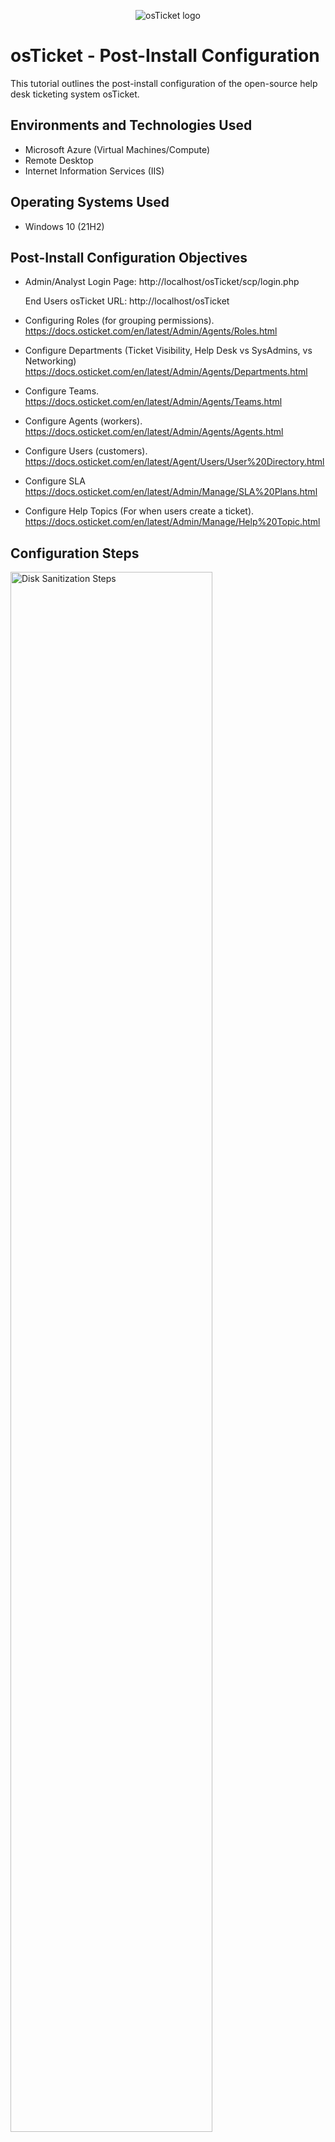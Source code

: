 <p align="center">
<img src="https://i.imgur.com/Clzj7Xs.png" alt="osTicket logo"/>
</p>

<h1>osTicket - Post-Install Configuration</h1>
This tutorial outlines the post-install configuration of the open-source help desk ticketing system osTicket.<br />



<h2>Environments and Technologies Used</h2>

- Microsoft Azure (Virtual Machines/Compute)
- Remote Desktop
- Internet Information Services (IIS)

<h2>Operating Systems Used </h2>

- Windows 10</b> (21H2)

<h2>Post-Install Configuration Objectives</h2>

- Admin/Analyst Login Page: http://localhost/osTicket/scp/login.php 

  End Users osTicket URL: http://localhost/osTicket
- Configuring Roles (for grouping permissions).
  https://docs.osticket.com/en/latest/Admin/Agents/Roles.html 
- Configure Departments (Ticket Visibility, Help Desk vs SysAdmins, vs Networking)
  https://docs.osticket.com/en/latest/Admin/Agents/Departments.html
- Configure Teams.
  https://docs.osticket.com/en/latest/Admin/Agents/Teams.html
- Configure Agents (workers).
  https://docs.osticket.com/en/latest/Admin/Agents/Agents.html
- Configure Users (customers).
  https://docs.osticket.com/en/latest/Agent/Users/User%20Directory.html
- Configure SLA
  https://docs.osticket.com/en/latest/Admin/Manage/SLA%20Plans.html
- Configure Help Topics (For when users create a ticket).
https://docs.osticket.com/en/latest/Admin/Manage/Help%20Topic.html


<h2>Configuration Steps</h2>

<p>
<img src="https://i.imgur.com/DJmEXEB.png" height="80%" width="80%" alt="Disk Sanitization Steps"/>
</p>
<p>
Lorem ipsum dolor sit amet, consectetur adipiscing elit, sed do eiusmod tempor incididunt ut labore et dolore magna aliqua. Ut enim ad minim veniam, quis nostrud exercitation ullamco laboris nisi ut aliquip ex ea commodo consequat. Duis aute irure dolor in reprehenderit in voluptate velit esse cillum dolore eu fugiat nulla pariatur.
</p>
<br />

<p>
<img src="https://i.imgur.com/DJmEXEB.png" height="80%" width="80%" alt="Disk Sanitization Steps"/>
</p>
<p>
Lorem ipsum dolor sit amet, consectetur adipiscing elit, sed do eiusmod tempor incididunt ut labore et dolore magna aliqua. Ut enim ad minim veniam, quis nostrud exercitation ullamco laboris nisi ut aliquip ex ea commodo consequat. Duis aute irure dolor in reprehenderit in voluptate velit esse cillum dolore eu fugiat nulla pariatur.
</p>
<br />

<p>
<img src="https://i.imgur.com/DJmEXEB.png" height="80%" width="80%" alt="Disk Sanitization Steps"/>
</p>
<p>
Lorem ipsum dolor sit amet, consectetur adipiscing elit, sed do eiusmod tempor incididunt ut labore et dolore magna aliqua. Ut enim ad minim veniam, quis nostrud exercitation ullamco laboris nisi ut aliquip ex ea commodo consequat. Duis aute irure dolor in reprehenderit in voluptate velit esse cillum dolore eu fugiat nulla pariatur.
</p>
<br />
